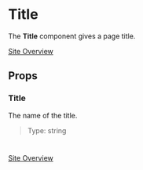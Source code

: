 # Title
The **Title** component gives a page title.

[Site Overview](./SiteOverview.md)

## Props
### Title
The name of the title.
> Type: string

#
[Site Overview](./SiteOverview.md)